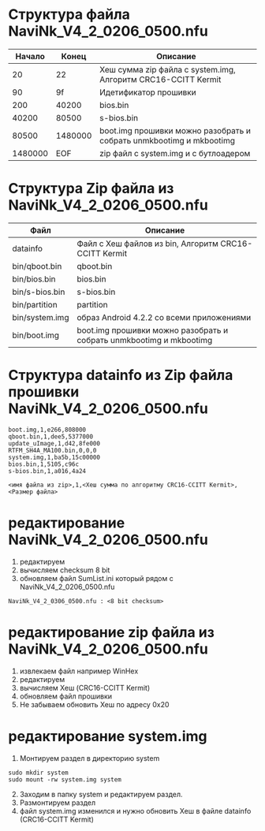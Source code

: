 
# Структура файла NaviNk_V4_2_0206_0500.nfu

| Начало  | Конец   | Описание                                                            |
|---------|---------|---------------------------------------------------------------------|
| 20      | 22      | Хеш сумма zip файла с system.img, Алгоритм CRC16-CCITT Kermit       |
| 90      | 9f      | Идетификатор прошивки                                               |
| 200     | 40200   | bios.bin                                                            |
| 40200   | 80500   | s-bios.bin                                                          |
| 80500   | 1480000 | boot.img прошивки можно разобрать и собрать unmkbootimg и mkbootimg |
| 1480000 | EOF     | zip файл с system.img и с бутлоадером                               |

# Структура Zip файла из NaviNk_V4_2_0206_0500.nfu

| Файл             | Описание                                                            |
|------------------|---------------------------------------------------------------------|
| datainfo         | Файл с Хеш файлов из bin, Алгоритм CRC16-CCITT Kermit               |
| bin/qboot.bin    | qboot.bin                                                           |
| bin/bios.bin     | bios.bin                                                            |
| bin/s-bios.bin   | s-bios.bin                                                          |
| bin/partition    | partition                                                           |
| bin/system.img   | образ Android 4.2.2 со всеми приложениями                           |
| bin/boot.img     | boot.img прошивки можно разобрать и собрать unmkbootimg и mkbootimg |

# Структура datainfo из Zip файла прошивки NaviNk_V4_2_0206_0500.nfu
```
boot.img,1,e266,808000
qboot.bin,1,dee5,5377000
update_uImage,1,d42,8fe000
RTFM_SH4A_MA100.bin,0,0,0
system.img,1,ba5b,15c00000
bios.bin,1,5105,c96c
s-bios.bin,1,a016,4a24
```
```
<имя файла из zip>,1,<Хеш сумма по алгоритму CRC16-CCITT Kermit>, <Размер файла>
```

# редактирование NaviNk_V4_2_0206_0500.nfu
1. редактируем
2. вычисляем  checksum 8 bit 
3. обновляем файл SumList.ini который рядом с NaviNk_V4_2_0206_0500.nfu
```
NaviNk_V4_2_0306_0500.nfu : <8 bit checksum>
```

# редактирование zip файла из NaviNk_V4_2_0206_0500.nfu
1. извлекаем файл например WinHex
2. редактируем
3. вычисляем  Хеш (CRC16-CCITT Kermit)
4. обновляем файл прошивки
5. Не забываем обновить Хеш  по адресу 0x20

# редактирование system.img
1. Монтируем раздел в директорию system 
```
sudo mkdir system
sudo mount -rw system.img system
```
2. Заходим в папку  system и редактируем раздел.
3. Размонтируем раздел
4. файл system.img  изменился и нужно обновить Хеш в файле datainfo (CRC16-CCITT Kermit)

